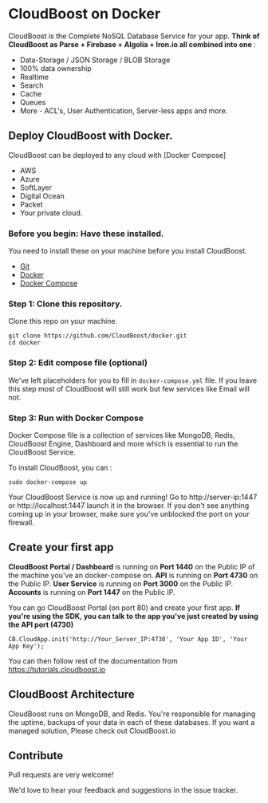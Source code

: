 # CloudBoost on Docker

CloudBoost is the Complete NoSQL Database Service for your app. **Think of CloudBoost as Parse + Firebase + Algolia + Iron.io all combined into one** :
 - Data-Storage / JSON Storage / BLOB Storage
 - 100% data ownership
 - Realtime 
 - Search
 - Cache
 - Queues
 - More - ACL's, User Authentication, Server-less apps and more. 
 

## Deploy CloudBoost with Docker.

 
CloudBoost can be deployed to any cloud with [Docker Compose]
 
- AWS
- Azure
- SoftLayer
- Digital Ocean 
- Packet
- Your private cloud.


### Before you begin: Have these installed.

You need to install these on your machine before you install CloudBoost. 
- [Git](https://git-scm.com/book/en/v2/Getting-Started-Installing-Git)
- [Docker](https://docs.docker.com/engine/installation/)
- [Docker Compose](https://docs.docker.com/compose/install/) 

### Step 1: Clone this repository.

Clone this repo on your machine. 

```
git clone https://github.com/CloudBoost/docker.git
cd docker
```

### Step 2: Edit compose file (optional)

We've left placeholders for you to fill in `docker-compose.yml` file. If you leave this step most of CloudBoost will still work but few services like Email will not. 

### Step 3: Run with Docker Compose

Docker Compose file is a collection of services like MongoDB, Redis, CloudBoost Engine, Dashboard and more which is essential to run the CloudBoost Service.

To install CloudBoost, you can : 

```
sudo docker-compose up
```

Your CloudBoost Service is now up and running! Go to http://server-ip:1447 or http://localhost:1447 launch it in the browser. If you don't see anything coming up in your browser, make sure you've unblocked the port on your firewall.


## Create your first app

**CloudBoost Portal / Dashboard** is running on **Port 1440** on the Public IP of the machine you've an docker-compose on. 
**API** is running on **Port 4730** on the Public IP.
**User Service** is running on **Port 3000** on the Public IP.
**Accounts** is running on **Port 1447** on the Public IP.

You can go CloudBoost Portal (on port 80) and create your first app. **If you're using the SDK, you can talk to the app you've just created by using the API port (4730)**

`CB.CloudApp.init('http://Your_Server_IP:4730', 'Your App ID', 'Your App Key');`

You can then follow rest of the documentation from https://tutorials.cloudboost.io

## CloudBoost Architecture

CloudBoost runs on MongoDB, and Redis. You're responsible for managing the uptime, backups of your data in each of these databases. If you want a managed solution, Please check out CloudBoost.io

## Contribute

Pull requests are very welcome!

We'd love to hear your feedback and suggestions in the issue tracker. 



